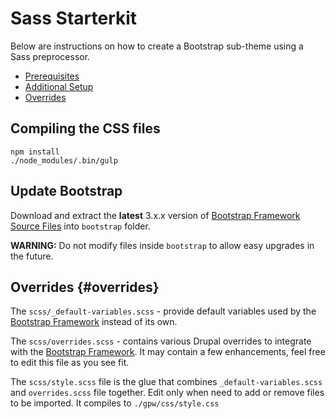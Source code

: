 <!-- @file Instructions for subtheming using the Sass Starterkit. -->
<!-- @defgroup sub_theming_sass -->
<!-- @ingroup sub_theming -->
# Sass Starterkit

Below are instructions on how to create a Bootstrap sub-theme using a Sass
preprocessor.

- [Prerequisites](#prerequisites)
- [Additional Setup](#setup)
- [Overrides](#overrides)

## Compiling the CSS files

```
npm install
./node_modules/.bin/gulp
```

## Update Bootstrap

Download and extract the **latest** 3.x.x version of [Bootstrap Framework Source Files] into `bootstrap` folder.

**WARNING:** Do not modify files inside `bootstrap` to allow easy upgrades in the future.

## Overrides {#overrides}

The `scss/_default-variables.scss` - provide default variables used by the [Bootstrap Framework] instead of its own.

The `scss/overrides.scss` - contains various Drupal overrides to integrate with the [Bootstrap Framework].
It may contain a few enhancements, feel free to edit this file as you see fit.

The `scss/style.scss` file is the glue that combines `_default-variables.scss` and `overrides.scss` file together.
Edit only when need to add or remove files to be imported. It compiles to `./gpw/css/style.css`

[Bootstrap Framework]: https://getbootstrap.com/docs/3.3/
[Bootstrap Framework Source Files]: https://github.com/twbs/bootstrap-sass
[Sass]: http://sass-lang.com
